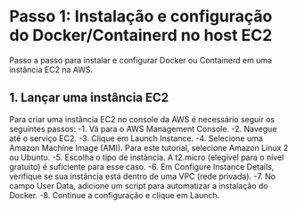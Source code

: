 # Passo 1: Instalação e configuração do Docker/Containerd no host EC2
Passo a passo para instalar e configurar Docker ou Containerd em uma instância EC2 na AWS.

## 1. Lançar uma instância EC2
Para criar uma instância EC2 no console da AWS é necessário seguir os seguintes passos: 
-1. Vá para o AWS Management Console.
-2. Navegue até o serviço EC2.
-3. Clique em Launch Instance.
-4. Selecione uma Amazon Machine Image (AMI). Para este tutorial, selecione Amazon Linux 2 ou Ubuntu.
-5. Escolha o tipo de instância. A t2.micro (elegível para o nível gratuito) é suficiente para esse caso.
-6. Em Configure Instance Details, verifique se sua instância está dentro de uma VPC (rede privada).
-7. No campo User Data, adicione um script para automatizar a instalação do Docker.
-8. Continue a configuração e clique em Launch.
